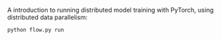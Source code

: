 A introduction to running distributed model training with PyTorch, using distributed data parallelism:
```
python flow.py run
```